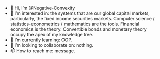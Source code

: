 - 👋 Hi, I’m @Negative-Convexity
- 👀 I’m interested in: the systems that are our global capital markets, particularly, the fixed income securities markets. Computer science / statistics-econometrics / mathematics are the tools. Financial economics is the theory. Convertible bonds and monetary theory occupy the apex of my knowledge tree.
- 🌱 I’m currently learning: OOP.
- 💞️ I’m looking to collaborate on: nothing.
- 📫 How to reach me: message.

<!---
Negative-Convexity/Negative-Convexity is a ✨ special ✨ repository because its `README.md` (this file) appears on your GitHub profile.
You can click the Preview link to take a look at your changes.
--->
